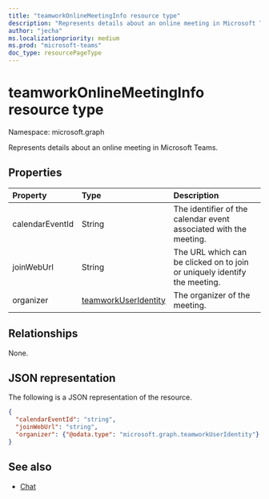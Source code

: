 ```yaml
---
title: "teamworkOnlineMeetingInfo resource type"
description: "Represents details about an online meeting in Microsoft Teams."
author: "jecha"
ms.localizationpriority: medium
ms.prod: "microsoft-teams"
doc_type: resourcePageType
---
```


# teamworkOnlineMeetingInfo resource type

Namespace: microsoft.graph

Represents details about an online meeting in Microsoft Teams.

## Properties
|Property|Type|Description|
|:---|:---|:---|
|calendarEventId|String|The identifier of the calendar event associated with the meeting.|
|joinWebUrl|String|The URL which can be clicked on to join or uniquely identify the meeting.|
|organizer|[teamworkUserIdentity](teamworkuseridentity.md)|The organizer of the meeting.|

## Relationships
None.

## JSON representation
The following is a JSON representation of the resource.
<!-- {
  "blockType": "resource",
  "@odata.type": "microsoft.graph.teamworkOnlineMeetingInfo"
}
-->
``` json
{
  "calendarEventId": "string",
  "joinWebUrl": "string",
  "organizer": {"@odata.type": "microsoft.graph.teamworkUserIdentity"}
}
```

## See also
- [Chat](chat.md)
